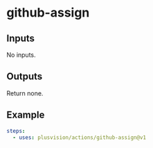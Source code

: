# github-assign

## Inputs

No inputs.

## Outputs

Return none.

## Example

```yaml
steps:
  - uses: plusvision/actions/github-assign@v1
```
